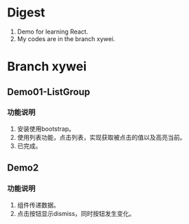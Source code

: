 # Digest
1. Demo for learning React.
2. My codes are in the branch xywei.


# Branch xywei
## Demo01-ListGroup
### 功能说明  
1. 安装使用bootstrap。
2. 使用列表功能，点击列表，实现获取被点击的值以及高亮当前。
3. 已完成。

## Demo2
### 功能说明
1. 组件传递数据。
2. 点击按钮显示dismiss，同时按钮发生变化。


